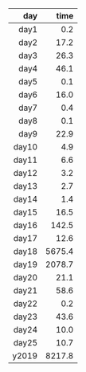|   day |    time |
|------:|--------:|
| day1  |     0.2 |
| day2  |    17.2 |
| day3  |    26.3 |
| day4  |    46.1 |
| day5  |     0.1 |
| day6  |    16.0 |
| day7  |     0.4 |
| day8  |     0.1 |
| day9  |    22.9 |
| day10 |     4.9 |
| day11 |     6.6 |
| day12 |     3.2 |
| day13 |     2.7 |
| day14 |     1.4 |
| day15 |    16.5 |
| day16 |   142.5 |
| day17 |    12.6 |
| day18 |  5675.4 |
| day19 |  2078.7 |
| day20 |    21.1 |
| day21 |    58.6 |
| day22 |     0.2 |
| day23 |    43.6 |
| day24 |    10.0 |
| day25 |    10.7 |
| y2019 |  8217.8 |
